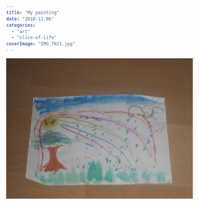 ```yaml
---
title: "My painting"
date: "2010-11-06"
categories: 
  - "art"
  - "slice-of-life"
coverImage: "IMG_7021.jpg"
---
```


![](images/IMG_7021.jpg)
